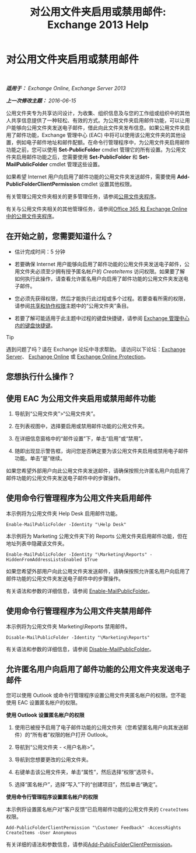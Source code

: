 ﻿---
title: '对公用文件夹启用或禁用邮件: Exchange 2013 Help'
TOCTitle: 对公用文件夹启用或禁用邮件
ms:assetid: 3d69f76d-ff3c-46c1-b962-6a1baa425d8a
ms:mtpsurl: https://technet.microsoft.com/zh-cn/library/Aa997560(v=EXCHG.150)
ms:contentKeyID: 50490393
ms.date: 01/11/2018
mtps_version: v=EXCHG.150
ms.translationtype: HT
---

# 对公用文件夹启用或禁用邮件

 

_**适用于：** Exchange Online, Exchange Server 2013_

_**上一次修改主题：** 2016-06-15_

公用文件夹专为共享访问设计，为收集、组织信息及与您的工作组或组织中的其他人共享信息提供了一种轻松、有效的方式。为公用文件夹启用邮件功能，可以让用户能够向公用文件夹发送电子邮件，借此向此文件夹发布信息。如果公用文件夹启用了邮件功能，Exchange 管理中心 (EAC) 中将可以使用该公用文件夹的其他设置，例如电子邮件地址和邮件配额。在命令行管理程序中，为公用文件夹启用邮件功能之前，您可以使用 **Set-PublicFolder** cmdlet 管理它的所有设置。为公用文件夹启用邮件功能之后，您需要使用 **Set-PublicFolder** 和 **Set-MailPublicFolder** cmdlet 管理这些设置。

如果希望 Internet 用户向启用了邮件功能的公用文件夹发送邮件，需要使用 **Add-PublicFolderClientPermission** cmdlet 设置其他权限。

有关管理公用文件夹相关的更多管理任务，请参阅[公用文件夹程序](public-folder-procedures-exchange-2013-help.md)。

有关与公用文件夹相关的其他管理任务，请参阅[Office 365 和 Exchange Online 中的公用文件夹程序](https://technet.microsoft.com/zh-cn/library/jj966272\(v=exchg.150\))。

## 在开始之前，您需要知道什么？

  - 估计完成时间：5 分钟

  - 若要确保 Internet 用户能够向启用了邮件功能的公用文件夹发送电子邮件，公用文件夹必须至少拥有授予匿名帐户的 *CreateItems* 访问权限。如果要了解如何执行此操作，请查看允许匿名用户向启用了邮件功能的公用文件夹发送电子邮件。

  - 您必须先获得权限，然后才能执行此过程或多个过程。若要查看所需的权限，请参阅[共享和协作权限](sharing-and-collaboration-permissions-exchange-2013-help.md)主题中的“公用文件夹”条目。

  - 若要了解可能适用于此主题中过程的键盘快捷键，请参阅 [Exchange 管理中心内的键盘快捷键](keyboard-shortcuts-in-the-exchange-admin-center-exchange-online-protection-help.md)。

> [!TIP]  
> 遇到问题了吗？请在 Exchange 论坛中寻求帮助。 请访问以下论坛：<a href="https://go.microsoft.com/fwlink/p/?linkid=60612">Exchange Server</a>、 <a href="https://go.microsoft.com/fwlink/p/?linkid=267542">Exchange Online</a> 或 <a href="https://go.microsoft.com/fwlink/p/?linkid=285351">Exchange Online Protection</a>。


## 您想执行什么操作？

## 使用 EAC 为公用文件夹启用或禁用邮件功能

1.  导航到“公用文件夹”\>“公用文件夹”。

2.  在列表视图中，选择要启用或禁用邮件功能的公用文件夹。

3.  在详细信息窗格中的“邮件设置”下，单击“启用”或“禁用”。

4.  随即出现显示警告框，询问您是否确定要为该公用文件夹启用或禁用电子邮件功能。单击“是”继续。

如果您希望外部用户向此公用文件夹发送邮件，请确保按照允许匿名用户向启用了邮件功能的公用文件夹发送电子邮件中的步骤操作。

## 使用命令行管理程序为公用文件夹启用邮件

本示例将为公用文件夹 Help Desk 启用邮件功能。

    Enable-MailPublicFolder -Identity "\Help Desk"

本示例将为 Marketing 公用文件夹下的 Reports 公用文件夹启用邮件功能，但在地址列表中隐藏该文件夹。

    Enable-MailPublicFolder -Identity "\Marketing\Reports" -HiddenFromAddressListsEnabled $True

如果您希望外部用户向此公用文件夹发送邮件，请确保按照允许匿名用户向启用了邮件功能的公用文件夹发送电子邮件中的步骤操作。

有关语法和参数的详细信息，请参阅 [Enable-MailPublicFolder](https://technet.microsoft.com/zh-cn/library/aa998824\(v=exchg.150\))。

## 使用命令行管理程序为公用文件夹禁用邮件

本示例将为公用文件夹 Marketing\\Reports 禁用邮件。

    Disable-MailPublicFolder -Identity "\Marketing\Reports"

有关语法和参数的详细信息，请参阅 [Disable-MailPublicFolder](https://technet.microsoft.com/zh-cn/library/bb123781\(v=exchg.150\))。

## 允许匿名用户向启用了邮件功能的公用文件夹发送电子邮件

您可以使用 Outlook 或命令行管理程序设置公用文件夹匿名帐户的权限。您不能使用 EAC 设置匿名帐户的权限。

**使用 Outlook 设置匿名帐户的权限**

1.  使用已被授予启用了电子邮件功能的公用文件夹（您希望匿名用户向其发送邮件）的“所有者”权限的帐户打开 Outlook。

2.  导航到“公用文件夹 - \<用户名称\>”。

3.  导航到您想要更改的公用文件夹。

4.  右键单击该公用文件夹，单击“属性”，然后选择“权限”选项卡。

5.  选择“匿名帐户”，选择“写入”下的“创建项目”，然后单击“确定”。

**使用命令行管理程序设置匿名帐户的权限**

本示例将设置匿名帐户对“客户反馈”已启用邮件功能的公用文件夹的 `CreateItems` 权限。

    Add-PublicFolderClientPermission "\Customer Feedback" -AccessRights CreateItems -User Anonymous

有关详细的语法和参数信息，请参阅[Add-PublicFolderClientPermission](https://technet.microsoft.com/zh-cn/library/bb124743\(v=exchg.150\))。

